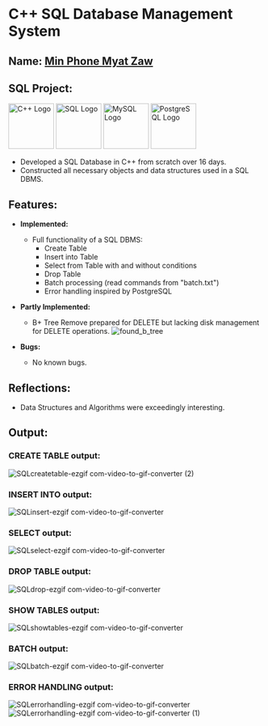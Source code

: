 # C++ SQL Database Management System 

## Name: <ins>Min Phone Myat Zaw</ins>

## SQL Project:
  
  <img src="https://upload.wikimedia.org/wikipedia/commons/1/18/ISO_C%2B%2B_Logo.svg" alt="C++ Logo" width="90"/> <img src="https://upload.wikimedia.org/wikipedia/commons/8/87/Sql_data_base_with_logo.png" alt="SQL Logo" width="90"/> <img src="https://upload.wikimedia.org/wikipedia/en/d/dd/MySQL_logo.svg" alt="MySQL Logo" width="90"/> <img src="https://upload.wikimedia.org/wikipedia/commons/2/29/Postgresql_elephant.svg" alt="PostgreSQL Logo" width="90"/>

  - Developed a SQL Database in C++ from scratch over 16 days.
  - Constructed all necessary objects and data structures used in a SQL DBMS.

## Features:

- **Implemented:**
  - Full functionality of a SQL DBMS:
    - Create Table
    - Insert into Table
    - Select from Table with and without conditions
    - Drop Table
    - Batch processing (read commands from "batch.txt")
    - Error handling inspired by PostgreSQL

- **Partly Implemented:**
  - B+ Tree Remove prepared for DELETE but lacking disk management for DELETE operations.
      ![found_b_tree](https://github.com/czLad/cs8_finalProject_SQL_Database/assets/111596851/c7987c39-ffd6-431d-90ef-ff5e5d89a4ca)

- **Bugs:**
  - No known bugs.

## Reflections:

- Data Structures and Algorithms were exceedingly interesting.

## Output:

### CREATE TABLE output:
![SQLcreatetable-ezgif com-video-to-gif-converter (2)](https://github.com/czLad/cs8_finalProject_SQL_Database/assets/111596851/cd935878-c230-4888-af4b-ce520cc2b79c)
### INSERT INTO output:
![SQLinsert-ezgif com-video-to-gif-converter](https://github.com/czLad/cs8_finalProject_SQL_Database/assets/111596851/718f1ca2-005c-41f4-9b59-de417c866c72)
### SELECT output:
![SQLselect-ezgif com-video-to-gif-converter](https://github.com/czLad/cs8_finalProject_SQL_Database/assets/111596851/f81dd339-6065-4247-9fbe-239595fca53c)
### DROP TABLE output:
![SQLdrop-ezgif com-video-to-gif-converter](https://github.com/czLad/cs8_finalProject_SQL_Database/assets/111596851/e491654f-8238-4336-bb98-511dbd8d8b26)
### SHOW TABLES output:
![SQLshowtables-ezgif com-video-to-gif-converter](https://github.com/czLad/cs8_finalProject_SQL_Database/assets/111596851/2857f085-511f-4d0b-80b9-e7b78b291b2a)
### BATCH output:
![SQLbatch-ezgif com-video-to-gif-converter](https://github.com/czLad/cs8_finalProject_SQL_Database/assets/111596851/f71857c5-f311-46cd-987c-d3b6f35f85a1)
### ERROR HANDLING output:
![SQLerrorhandling-ezgif com-video-to-gif-converter](https://github.com/czLad/cs8_finalProject_SQL_Database/assets/111596851/e0678400-f1bf-42c2-b7ff-0e1622dfca3a)
![SQLerrorhandling-ezgif com-video-to-gif-converter (1)](https://github.com/czLad/cs8_finalProject_SQL_Database/assets/111596851/1085790e-5c4c-4263-a0a6-1c404913342d)

